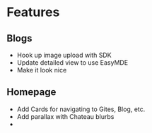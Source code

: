 # Features

## Blogs

- Hook up image upload with SDK
- Update detailed view to use EasyMDE
- Make it look nice

## Homepage

- Add Cards for navigating to Gites, Blog, etc.
- Add parallax with Chateau blurbs
-
